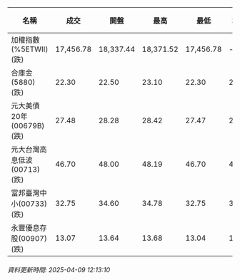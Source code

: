 | 名稱 | 成交 | 開盤 | 最高 | 最低 | 均價 | 成交金額(億) | 昨收 | 漲跌幅 | 漲跌 | 總量 | 昨量 | 振幅 |
| -------- | -------- | -------- | -------- |-------- | -------- | -------- |-------- |-------- |-------- | -------- | -------- |-------- |
|加權指數(%5ETWII) (跌)|17,456.78|18,337.44|18,371.52|17,456.78|-|4,485.49|18,459.95|5.43%|1003.17|9,633,134|0|4.96%|
|合庫金(5880) (跌)|22.30|22.50|23.10|22.30|22.66|3.96|22.90|2.62%|0.60|17,464|27,816|3.49%|
|元大美債20年(00679B) (跌)|27.48|28.28|28.42|27.47|28.17|91.91|29.33|6.31%|1.85|326,187|129,930|3.24%|
|元大台灣高息低波(00713) (跌)|46.70|48.00|48.19|46.70|47.60|16.47|48.15|3.01%|1.45|34,605|73,548|3.09%|
|富邦臺灣中小(00733) (跌)|32.75|34.60|34.78|32.75|33.72|1.45|35.94|8.88%|3.19|4,311|7,644|5.65%|
|永豐優息存股(00907) (跌)|13.07|13.64|13.68|13.04|13.40|0.481|13.71|4.67%|0.64|3,587|12,219|4.67%|
###### 資料更新時間: 2025-04-09 12:13:10